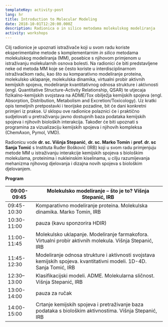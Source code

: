 ```yaml
---
templateKey: activity-post
lang: hr
title: Introduction to Molecular Modeling
date: 2018-10-01T12:20:00.000Z
description: Radionica o in silico metodama molekulskog modeliranja
activity: workshops
---
```

Cilj radionice je upoznati istraživače koji u svom radu koriste eksperimentalne metode s komplementarnim *in silico* metodama molekulskog modeliranja (MM), posebice s njihovom primjenom u istraživanju molekularnih osnova bolesti. Na radionici će biti predstavljene neke od metoda MM koje se često koriste u interdisciplinarnom istraživačkom radu, kao što su komparativno modeliranje proteina, molekulsko uklapanje, molekulska dinamika, virtualni probir aktivnih kemijskih spojeva, modeliranje kvantitativnog odnosa strukture i aktivnosti (engl. Quantitative Structure-Activity Relationship, QSAR) te utjecaja fizikalno-kemijskih svojstava na ADME/Tox obilježja kemijskih spojeva (engl. Absorption, Distribution, Metabolism and Excretion/Toxicology). Uz kratki opis temeljnih pretpostavki i teorijske pozadine, bit će dani konkretni primjeri iz prakse. U sklopu ove radionice polaznici će i praktično sudjelovati u pretraživanju javno dostupnih baza podataka kemijskih spojeva i njihovih bioloških interakcija. Također će biti upoznati s programina za vizualizaciju kemijskih spojeva i njihovih kompleksa (ChemAxon, Pymol, VMD).

Radionicu vode **dr. sc. Višnja Stepanić**, **dr. sc. Marko Tomin** i **prof. dr. sc Sanja Tomić** s Instituta Ruđer Bošković (IRB) koji u svom radu primjenjuju metode MM u istraživanju interakcije kemijskih spojeva s biološkim molekulama, proteinima i nukleinskim kiselinama, u cilju razumijevanja mehanizma njihovog djelovanja i dizajna novih spojeva s biološkim djelovanjem.

**Program**

| 09:00-09:45 | Molekulsko modeliranje – što je to? Višnja Stepanić, IRB                                                             |
| ----------- | -------------------------------------------------------------------------------------------------------------------- |
| 09:45-10:30 | Komparativno modeliranje proteina. Molekulska dinamika. Marko Tomin, IRB                                             |
| 10:30-11:00 | pauza (kavu sponzorira HDIR)                                                                                         |
| 11:00-11:45 | Molekulsko uklapanje. Modeliranje farmakofora. Virtualni probir aktivnih molekula. Višnja Stepanić, IRB              |
| 11:45-12:30 | Modeliranje odnosa strukture i aktivnosti svojstava kemijskih spojeva. kvantitativni modeli. 1D-4D. Sanja Tomić, IRB |
| 12:30–13:00 | Klasifikacijski modeli. ADME. Molekularna sličnost. Višnja Stepanić, IRB                                             |
| 13:00-14:00 | pauza za ručak                                                                                                       |
| 14:00-15:00 | Crtanje kemijskih spojeva i pretraživanje baza podataka s biološkim aktivnostima. Višnja Stepanić, IRB               |
